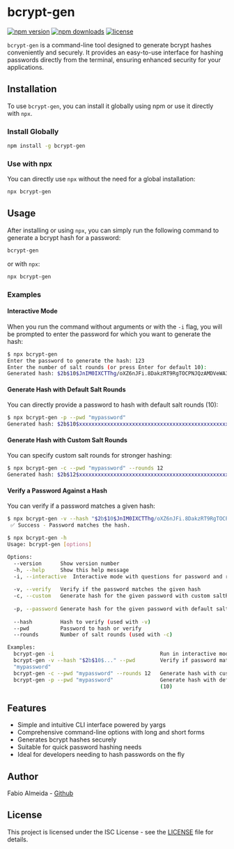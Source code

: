# bcrypt-gen

[![npm version](https://badge.fury.io/js/bcrypt-gen.svg)](https://badge.fury.io/js/bcrypt-gen)
[![npm downloads](https://img.shields.io/npm/dt/bcrypt-gen.svg)](https://www.npmjs.com/package/bcrypt-gen)
[![license](https://img.shields.io/npm/l/bcrypt-gen.svg)](https://github.com/fabiorecife/bcrypt-gen/blob/main/LICENSE)


`bcrypt-gen` is a command-line tool designed to generate bcrypt hashes conveniently and securely. It provides an easy-to-use interface for hashing passwords directly from the terminal, ensuring enhanced security for your applications.

## Installation

To use `bcrypt-gen`, you can install it globally using npm or use it directly with `npx`.

### Install Globally

```sh
npm install -g bcrypt-gen
```

### Use with npx

You can directly use `npx` without the need for a global installation:

```sh
npx bcrypt-gen
```

## Usage

After installing or using `npx`, you can simply run the following command to generate a bcrypt hash for a password:

```sh
bcrypt-gen
```

or with `npx`:

```sh
npx bcrypt-gen
```

### Examples

#### Interactive Mode

When you run the command without arguments or with the `-i` flag, you will be prompted to enter the password for which you want to generate the hash:

```sh
$ npx bcrypt-gen
Enter the password to generate the hash: 123
Enter the number of salt rounds (or press Enter for default 10): 
Generated hash: $2b$10$JnIM0IXCTThg/oXZ6nJFi.8DakzRT9RgTOCPNJQzAMDVeWA3w2iZ6
```

#### Generate Hash with Default Salt Rounds

You can directly provide a password to hash with default salt rounds (10):

```sh
$ npx bcrypt-gen -p --pwd "mypassword"
Generated hash: $2b$10$xxxxxxxxxxxxxxxxxxxxxxxxxxxxxxxxxxxxxxxxxxxxxxxxxxx
```

#### Generate Hash with Custom Salt Rounds

You can specify custom salt rounds for stronger hashing:

```sh
$ npx bcrypt-gen -c --pwd "mypassword" --rounds 12
Generated hash: $2b$12$xxxxxxxxxxxxxxxxxxxxxxxxxxxxxxxxxxxxxxxxxxxxxxxxxxx
```

#### Verify a Password Against a Hash

You can verify if a password matches a given hash:

```sh
$ npx bcrypt-gen -v --hash "$2b$10$JnIM0IXCTThg/oXZ6nJFi.8DakzRT9RgTOCPNJQzAMDVeWA3w2iZ6" --pwd "123"
 ✅ Success - Password matches the hash.
```

```sh
$ npx bcrypt-gen -h                                                                     
Usage: bcrypt-gen [options]

Options:
  --version      Show version number                                       [boolean]
  -h, --help     Show this help message                                    [boolean]
  -i, --interactive  Interactive mode with questions for password and rounds
                                                                           [boolean]
  -v, --verify   Verify if the password matches the given hash             [boolean]
  -c, --custom   Generate hash for the given password with custom saltRounds
                                                                           [boolean]
  -p, --password Generate hash for the given password with default saltRounds (10)
                                                                           [boolean]
  --hash         Hash to verify (used with -v)                              [string]
  --pwd          Password to hash or verify                                 [string]
  --rounds       Number of salt rounds (used with -c)                       [number]

Examples:
  bcrypt-gen -i                                  Run in interactive mode
  bcrypt-gen -v --hash "$2b$10$..." --pwd        Verify if password matches hash
  "mypassword"
  bcrypt-gen -c --pwd "mypassword" --rounds 12   Generate hash with custom salt rounds
  bcrypt-gen -p --pwd "mypassword"               Generate hash with default salt rounds
                                                 (10)

```


## Features

- Simple and intuitive CLI interface powered by yargs
- Comprehensive command-line options with long and short forms
- Generates bcrypt hashes securely
- Suitable for quick password hashing needs
- Ideal for developers needing to hash passwords on the fly

## Author

Fabio Almeida - [Github](https://github.com/fabiorecife)

## License

This project is licensed under the ISC License - see the [LICENSE](LICENSE) file for details.
